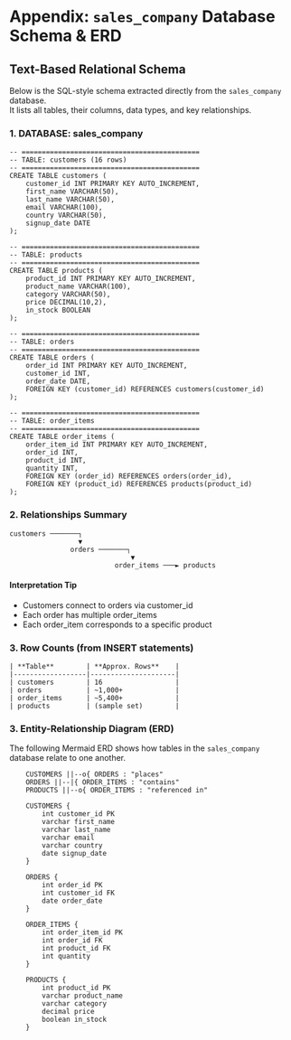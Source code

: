 
# **Appendix: `sales_company` Database Schema & ERD**

## Text-Based Relational Schema

Below is the SQL-style schema extracted directly from the `sales_company` database.  
It lists all tables, their columns, data types, and key relationships.

### 1. DATABASE: sales_company

```
-- ============================================
-- TABLE: customers (16 rows)
-- ============================================
CREATE TABLE customers (
    customer_id INT PRIMARY KEY AUTO_INCREMENT,
    first_name VARCHAR(50),
    last_name VARCHAR(50),
    email VARCHAR(100),
    country VARCHAR(50),
    signup_date DATE
);

-- ============================================
-- TABLE: products
-- ============================================
CREATE TABLE products (
    product_id INT PRIMARY KEY AUTO_INCREMENT,
    product_name VARCHAR(100),
    category VARCHAR(50),
    price DECIMAL(10,2),
    in_stock BOOLEAN
);

-- ============================================
-- TABLE: orders
-- ============================================
CREATE TABLE orders (
    order_id INT PRIMARY KEY AUTO_INCREMENT,
    customer_id INT,
    order_date DATE,
    FOREIGN KEY (customer_id) REFERENCES customers(customer_id)
);

-- ============================================
-- TABLE: order_items
-- ============================================
CREATE TABLE order_items (
    order_item_id INT PRIMARY KEY AUTO_INCREMENT,
    order_id INT,
    product_id INT,
    quantity INT,
    FOREIGN KEY (order_id) REFERENCES orders(order_id),
    FOREIGN KEY (product_id) REFERENCES products(product_id)
);
```

### 2. Relationships Summary

```
customers ───────┐
                 ▼
               orders ───────┐
                              ▼
                          order_items ───► products

```

#### Interpretation Tip

- Customers connect to orders via customer_id
- Each order has multiple order_items
- Each order_item corresponds to a specific product


### 3. Row Counts (from INSERT statements)

```
| **Table**        | **Approx. Rows**    |
|------------------|---------------------|
| customers        | 16                  |
| orders           | ~1,000+             |
| order_items      | ~5,400+             |
| products         | (sample set)        |
```

### 3. Entity-Relationship Diagram (ERD)

The following Mermaid ERD shows how tables in the `sales_company` database relate to one another.  

```
    CUSTOMERS ||--o{ ORDERS : "places"
    ORDERS ||--|{ ORDER_ITEMS : "contains"
    PRODUCTS ||--o{ ORDER_ITEMS : "referenced in"

    CUSTOMERS {
        int customer_id PK
        varchar first_name
        varchar last_name
        varchar email
        varchar country
        date signup_date
    }

    ORDERS {
        int order_id PK
        int customer_id FK
        date order_date
    }

    ORDER_ITEMS {
        int order_item_id PK
        int order_id FK
        int product_id FK
        int quantity
    }

    PRODUCTS {
        int product_id PK
        varchar product_name
        varchar category
        decimal price
        boolean in_stock
    }
